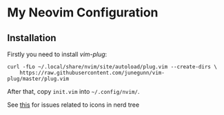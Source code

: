 # My Neovim Configuration

## Installation

Firstly you need to install *vim-plug*:

```
curl -fLo ~/.local/share/nvim/site/autoload/plug.vim --create-dirs \
    https://raw.githubusercontent.com/junegunn/vim-plug/master/plug.vim
```

After that, copy `init.vim` into `~/.config/nvim/`.

See [this](https://gist.github.com/matthewjberger/7dd7e079f282f8138a9dc3b045ebefa0) for issues related to icons in nerd tree
